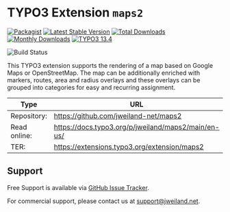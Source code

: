 # TYPO3 Extension `maps2`

[![Packagist][packagist-logo-stable]][extension-packagist-url]
[![Latest Stable Version][extension-build-shield]][extension-ter-url]
[![Total Downloads][extension-downloads-badge]][extension-packagist-url]
[![Monthly Downloads][extension-monthly-downloads]][extension-packagist-url]
[![TYPO3 13.4][TYPO3-shield]][TYPO3-13-url]

![Build Status][extension-ci-shield]

This TYPO3 extension supports the rendering of a map based on Google Maps or
OpenStreetMap. The map can be additionally enriched with markers, routes,
area and radius overlays and these overlays can be grouped into categories
for easy and recurring assignment.

| Type         | URL                                                 |
|--------------|-----------------------------------------------------|
| Repository:  | https://github.com/jweiland-net/maps2               |
| Read online: | https://docs.typo3.org/p/jweiland/maps2/main/en-us/ |
| TER:         | https://extensions.typo3.org/extension/maps2        |

## Support

Free Support is available via [GitHub Issue Tracker](https://github.com/jweiland-net/maps2/issues).

For commercial support, please contact us at [support@jweiland.net](support@jweiland.net).

[extension-build-shield]: https://poser.pugx.org/jweiland/maps2/v/stable.svg?style=for-the-badge

[extension-ci-shield]: https://github.com/jweiland-net/maps2/actions/workflows/ci.yml/badge.svg

[extension-downloads-badge]: https://poser.pugx.org/jweiland/maps2/d/total.svg?style=for-the-badge

[extension-monthly-downloads]: https://poser.pugx.org/jweiland/maps2/d/monthly?style=for-the-badge

[extension-ter-url]: https://extensions.typo3.org/extension/maps2/

[extension-packagist-url]: https://packagist.org/packages/jweiland/maps2/

[packagist-logo-stable]: https://img.shields.io/badge/--grey.svg?style=for-the-badge&logo=packagist&logoColor=white

[TYPO3-13-url]: https://get.typo3.org/version/13

[TYPO3-shield]: https://img.shields.io/badge/TYPO3-13.4-green.svg?style=for-the-badge&logo=typo3
